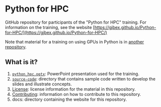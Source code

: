 # Python for HPC

GitHub repository for participants of the "Python for HPC" training.
For information on the training, see the website
[https://gjbex.github.io/Python-for-HPC/](https://gjbex.github.io/Python-for-HPC/)

Note that material for a training on using GPUs in Python is in
[another repository](https://github.com/gjbex/Python-on-GPUs).


## What is it?

1. [`python_hpc.pptx`](python_hpc.pptx): PowerPoint
   presentation used for the training.
1. [`source-code`](source-code): directory that contains sample code written to
   develop the slides and illustrate concepts.
1. [License](LICENSE): license information for the material in this repository.
1. [Contributing](CONTRIBUTING.md): information on how to contribute to this
   repository.
1. docs: directory containing the website for this repository.
